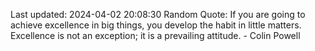Last updated: 2024-04-02 20:08:30
Random Quote: If you are going to achieve excellence in big things, you develop the habit in little matters. Excellence is not an exception; it is a prevailing attitude. - Colin Powell